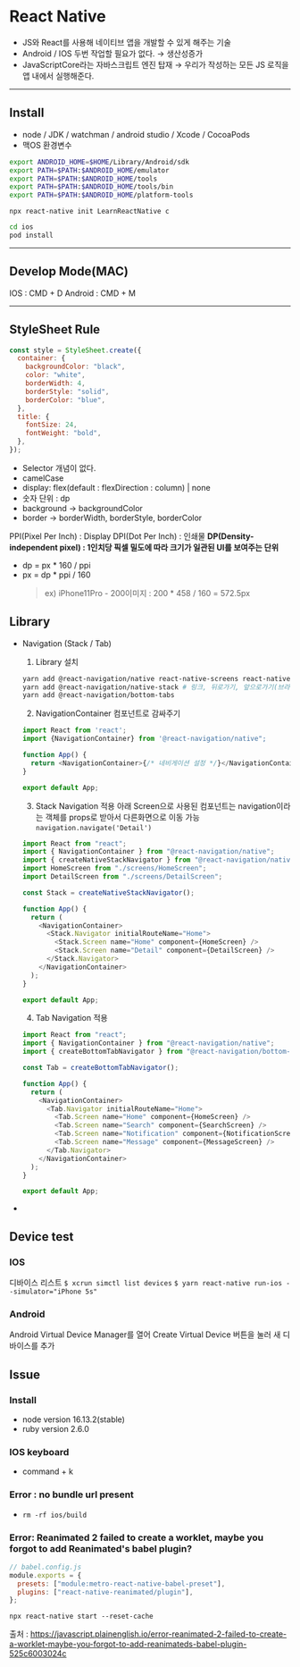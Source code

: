 # React Native

- JS와 React를 사용해 네이티브 앱을 개발할 수 있게 해주는 기술
- Android / IOS 두번 작업할 필요가 없다. → 생산성증가
- JavaScriptCore라는 자바스크립트 엔진 탑재
  → 우리가 작성하는 모든 JS 로직을 앱 내에서 실행해준다.

---

## Install

- node / JDK / watchman / android studio / Xcode / CocoaPods
- 맥OS 환경변수

```bash
export ANDROID_HOME=$HOME/Library/Android/sdk
export PATH=$PATH:$ANDROID_HOME/emulator
export PATH=$PATH:$ANDROID_HOME/tools
export PATH=$PATH:$ANDROID_HOME/tools/bin
export PATH=$PATH:$ANDROID_HOME/platform-tools
```

`npx react-native init LearnReactNative c`

```bash
cd ios
pod install
```

---

## Develop Mode(MAC)

IOS : CMD + D
Android : CMD + M

---

## StyleSheet Rule

```jsx
const style = StyleSheet.create({
  container: {
    backgroundColor: "black",
    color: "white",
    borderWidth: 4,
    borderStyle: "solid",
    borderColor: "blue",
  },
  title: {
    fontSize: 24,
    fontWeight: "bold",
  },
});
```

- Selector 개념이 없다.
- camelCase
- display: flex(default : flexDirection : column) | none
- 숫자 단위 : dp
- background -> backgroundColor
- border -> borderWidth, borderStyle, borderColor

PPI(Pixel Per Inch) : Display
DPI(Dot Per Inch) : 인쇄물
**DP(Density-independent pixel) : 1인치당 픽셀 밀도에 따라 크기가 일관된 UI를 보여주는 단위**

- dp = px \* 160 / ppi
- px = dp \* ppi / 160
  > ex) iPhone11Pro - 200이미지 : 200 \* 458 / 160 = 572.5px

## Library

- Navigation (Stack / Tab)

  1. Library 설치

  ```bash
  yarn add @react-navigation/native react-native-screens react-native-safe-area-context # 뒤에 두개는 의존성 라이브러리
  yarn add @react-navigation/native-stack # 링크, 뒤로가기, 앞으로가기(브라우저의 History와 비슷한 사용성 제공 / 스택자료구조)
  yarn add @react-navigation/bottom-tabs
  ```

  2. NavigationContainer 컴포넌트로 감싸주기

  ```js
  import React from 'react';
  import {NavigationContainer} from '@react-navigation/native";

  function App() {
    return <NavigationContainer>{/* 네비게이션 설정 */}</NavigationContainer>
  }

  export default App;
  ```

  3. Stack Navigation 적용
     아래 Screen으로 사용된 컴포넌트는 navigation이라는 객체를 props로 받아서 다른화면으로 이동 가능
     `navigation.navigate('Detail')`

  ```js
  import React from "react";
  import { NavigationContainer } from "@react-navigation/native";
  import { createNativeStackNavigator } from "@react-navigation/native-stack";
  import HomeScreen from "./screens/HomeScreen";
  import DetailScreen from "./screens/DetailScreen";

  const Stack = createNativeStackNavigator();

  function App() {
    return (
      <NavigationContainer>
        <Stack.Navigator initialRouteName="Home">
          <Stack.Screen name="Home" component={HomeScreen} />
          <Stack.Screen name="Detail" component={DetailScreen} />
        </Stack.Navigator>
      </NavigationContainer>
    );
  }

  export default App;
  ```

  4. Tab Navigation 적용

  ```js
  import React from "react";
  import { NavigationContainer } from "@react-navigation/native";
  import { createBottomTabNavigator } from "@react-navigation/bottom-tabs";

  const Tab = createBottomTabNavigator();

  function App() {
    return (
      <NavigationContainer>
        <Tab.Navigator initialRouteName="Home">
          <Tab.Screen name="Home" component={HomeScreen} />
          <Tab.Screen name="Search" component={SearchScreen} />
          <Tab.Screen name="Notification" component={NotificationScreen} />
          <Tab.Screen name="Message" component={MessageScreen} />
        </Tab.Navigator>
      </NavigationContainer>
    );
  }

  export default App;
  ```

-

## Device test

### IOS

디바이스 리스트
`$ xcrun simctl list devices`
`$ yarn react-native run-ios --simulator="iPhone 5s"`

### Android

Android Virtual Device Manager를 열어
Create Virtual Device 버튼을 눌러 새 디바이스를 추가

## Issue

### Install

- node version 16.13.2(stable)
- ruby version 2.6.0

### IOS keyboard

- command + k

### Error : no bundle url present

- `rm -rf ios/build`

### Error: Reanimated 2 failed to create a worklet, maybe you forgot to add Reanimated's babel plugin?

```js
// babel.config.js
module.exports = {
  presets: ["module:metro-react-native-babel-preset"],
  plugins: ["react-native-reanimated/plugin"],
};
```

`npx react-native start --reset-cache`

출처 :
https://javascript.plainenglish.io/error-reanimated-2-failed-to-create-a-worklet-maybe-you-forgot-to-add-reanimateds-babel-plugin-525c6003024c
